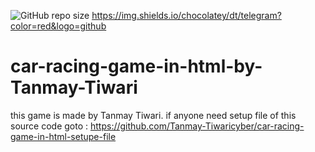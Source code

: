 ![GitHub repo size](https://img.shields.io/github/repo-size/Tanmay-Tiwaricyber/car-racing-game-in-html)
https://img.shields.io/chocolatey/dt/telegram?color=red&logo=github
# car-racing-game-in-html-by-Tanmay-Tiwari
this game is made by Tanmay Tiwari. 
if anyone need setup file of this source code goto : https://github.com/Tanmay-Tiwaricyber/car-racing-game-in-html-setupe-file


